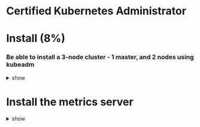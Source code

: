 # Certified Kubernetes Administrator

# Install (8%)

### Be able to install a 3-node cluster - 1 master, and 2 nodes using kubeadm

<details><summary>show</summary>
<p>

```bash
Step1: Install kubeadm, kubectl, kubelet in all the nodes
kubeadm
# At the end, kubectl get nodes - you should be able to see the 3 nodes
```
</p>
</details>


# Install the metrics server
<details><summary>show</summary>
<p>

```bash
Install metrics server

#
</p>
</details>
